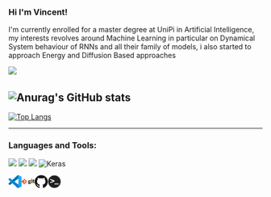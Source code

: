 ### Hi I'm Vincent!
I'm currently enrolled for a master degree at UniPi in Artificial Intelligence, my interests revolves around Machine Learning in particular on Dynamical System behaviour of RNNs and all their family of models, i also started to approach Energy and Diffusion Based approaches


![](https://komarev.com/ghpvc/?U-n-Own&color=green)

<!--
**U-n-Own/U-n-Own** is a ✨ _special_ ✨ repository because its `README.md` (this file) appears on your GitHub profile.

Here are some ideas to get you started:

- 🔭 I’m currently working on ...
- 🌱 I’m currently learning ...
- 👯 I’m looking to collaborate on ...
- 🤔 I’m looking for help with ...
- 💬 Ask me about ...
- 📫 How to reach me: ...
- 😄 Pronouns: ...
- ⚡ Fun fact: ...
-->

<!-- [![Anurag's GitHub stats](https://github-readme-stats.vercel.app/api?username=U-n-Own)](https://github.com/anuraghazra/github-readme-stats) -->
![Anurag's GitHub stats](https://github-readme-stats.vercel.app/api?username=U-n-Own&theme=synthwave&show_icons=true)
--

[![Top Langs](https://github-readme-stats.vercel.app/api/top-langs/?username=U-n-Own&langs_count=3&theme=synthwave)](https://github.com/anuraghazra/github-readme-stats)
<!-- ![Anurag's GitHub stats](https://github-readme-stats.vercel.app/api?username=U-n-Own&show_icons=true&theme=radical) -->

---
### Languages and Tools:
![](https://img.shields.io/badge/Code-Python-informational?style=flat&logo=Python&logoColor=white&color=2bbc8a)
![](https://img.shields.io/badge/Code-Java-informational?style=flat&logo=Java&logoColor=white&color=2bbc8a)
![](https://img.shields.io/badge/Code-C-informational?style=flat&logo=C&logoColor=white&color=2bbc8a)
![Keras](https://img.shields.io/badge/Keras-%23D00000.svg?style=for-the-badge&logo=Keras&logoColor=white)

<img align="left" alt="Visual Studio Code" width="26px" src="https://raw.githubusercontent.com/github/explore/80688e429a7d4ef2fca1e82350fe8e3517d3494d/topics/visual-studio-code/visual-studio-code.png" />
<img align="left" alt="Git" width="26px" src="https://raw.githubusercontent.com/github/explore/80688e429a7d4ef2fca1e82350fe8e3517d3494d/topics/git/git.png" />
<img align="left" alt="GitHub" width="26px" src="https://raw.githubusercontent.com/github/explore/78df643247d429f6cc873026c0622819ad797942/topics/github/github.png" />
<img align="left" alt="Terminal" width="26px" src="https://raw.githubusercontent.com/github/explore/80688e429a7d4ef2fca1e82350fe8e3517d3494d/topics/terminal/terminal.png" />

